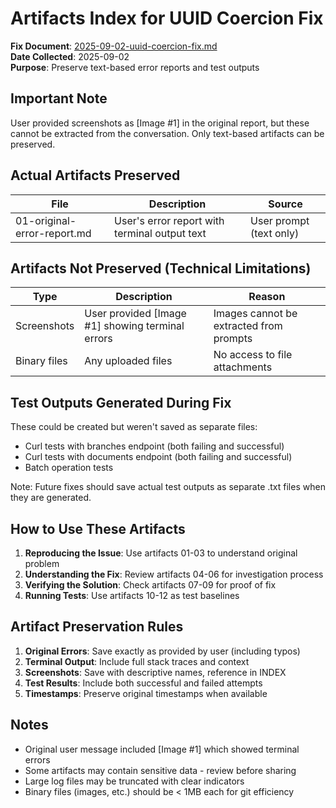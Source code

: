 # Artifacts Index for UUID Coercion Fix

**Fix Document**: [2025-09-02-uuid-coercion-fix.md](../2025-09-02-uuid-coercion-fix.md)  
**Date Collected**: 2025-09-02  
**Purpose**: Preserve text-based error reports and test outputs

## Important Note
User provided screenshots as [Image #1] in the original report, but these cannot be extracted from the conversation. Only text-based artifacts can be preserved.

## Actual Artifacts Preserved

| File | Description | Source |
|------|-------------|--------|
| 01-original-error-report.md | User's error report with terminal output text | User prompt (text only) |

## Artifacts Not Preserved (Technical Limitations)

| Type | Description | Reason |
|------|-------------|--------|
| Screenshots | User provided [Image #1] showing terminal errors | Images cannot be extracted from prompts |
| Binary files | Any uploaded files | No access to file attachments |

## Test Outputs Generated During Fix

These could be created but weren't saved as separate files:
- Curl tests with branches endpoint (both failing and successful)
- Curl tests with documents endpoint (both failing and successful)
- Batch operation tests

Note: Future fixes should save actual test outputs as separate .txt files when they are generated.

## How to Use These Artifacts

1. **Reproducing the Issue**: Use artifacts 01-03 to understand original problem
2. **Understanding the Fix**: Review artifacts 04-06 for investigation process
3. **Verifying the Solution**: Check artifacts 07-09 for proof of fix
4. **Running Tests**: Use artifacts 10-12 as test baselines

## Artifact Preservation Rules

1. **Original Errors**: Save exactly as provided by user (including typos)
2. **Terminal Output**: Include full stack traces and context
3. **Screenshots**: Save with descriptive names, reference in INDEX
4. **Test Results**: Include both successful and failed attempts
5. **Timestamps**: Preserve original timestamps when available

## Notes

- Original user message included [Image #1] which showed terminal errors
- Some artifacts may contain sensitive data - review before sharing
- Large log files may be truncated with clear indicators
- Binary files (images, etc.) should be < 1MB each for git efficiency